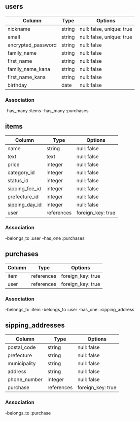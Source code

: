 ## users

|Column            |Type  |Options                  |
|------------------|------|-------------------------|
|nickname          |string|null: false, unique: true|
|email             |string|null: false, unique: true|
|encrypted_password|string|null: false              |
|family_name       |string|null: false              |
|first_name        |string|null: false              |
|family_name_kana  |string|null: false              |
|first_name_kana   |string|null: false              |
|birthday          |date  |null: false              |

### Association

-has_many :items
-has_many :purchases


## items

|Column        |Type      |Options            |
|--------------|----------|-------------------|
|name          |string    |null: false        |
|text          |text      |null: false        |
|price         |integer   |null: false        |
|category_id   |integer   |null: false        |
|status_id     |integer   |null: false        |
|sipping_fee_id|integer   |null: false        |
|prefecture_id |integer   |null: false        |
|sipping_day_id|integer   |null: false        |
|user          |references|foreign_key: true  |


### Association

-belongs_to :user
-has_one    :purchases


## purchases

|Column |Type      |Options             |
|-------|----------|--------------------|
|item   |references|foreign_key: true   |
|user   |references|foreign_key: true   |

### Association

-belongs_to :item
-belongs_to :user
-has_one:   :sipping_address


## sipping_addresses

|Column      |Type      |Options            |
|------------|----------|-------------------|
|postal_code |string    |null: false        |
|prefecture  |string    |null: false        |
|municipality|string    |null: false        |
|address     |string    |null: false        |
|phone_number|integer   |null: false        |
|purchase    |references|foreign_key: true  |

### Association

-belongs_to :purchase
